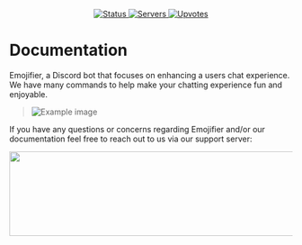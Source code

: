 
<p align="center">
  <a href="https://top.gg/bot/673994042450903089" target="_blank">
    <img src="https://top.gg/api/widget/status/673994042450903089.svg" alt="Status" />
  </a>
   <a href="https://top.gg/bot/673994042450903089" target="_blank">
    <img src="https://top.gg/api/widget/servers/673994042450903089.svg" alt="Servers" />
  </a>
    <a href="https://top.gg/bot/673994042450903089" target="_blank">
    <img src="https://top.gg/api/widget/upvotes/673994042450903089.svg" alt="Upvotes" />
  </a>
</p>

# Documentation
Emojifier, a Discord bot that focuses on enhancing a users chat experience. We have many commands to help make your chatting experience fun and enjoyable.

> ![Example image](https://techy.hep.gg/KVyIIkOG6)

 If you have any questions or concerns regarding Emojifier and/or our documentation feel free to reach out to us via our support server:

<img src="https://inv.wtf/widget/bdl?format=png" width="650" height="150">
